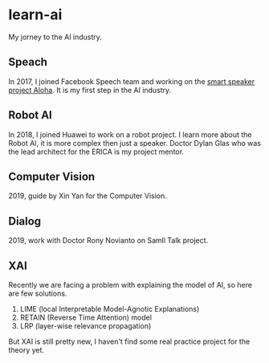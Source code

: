 # learn-ai

My jorney to the AI industry.

## Speach 

In 2017, I joined Facebook Speech team and working on the 
[smart speaker project Aloha](https://9to5mac.com/2018/10/08/smart-speaker-portal-facebook-amazon-alexa/).
It is my first step in the AI industry.

## Robot AI

In 2018, I joined Huawei to work on a robot project. I learn more about the Robot AI, 
it is more complex then just a speaker. Doctor Dylan Glas who was the lead architect 
for the ERICA is my project mentor.

## Computer Vision

2019, guide by Xin Yan for the Computer Vision.

## Dialog

2019, work with Doctor Rony Novianto on Samll Talk project.

## XAI

Recently we are facing a problem with explaining the model of AI, so here are few solutions.

1. LIME (local Interpretable Model-Agnotic Explanations)
2. RETAIN (Reverse Time Attention) model
3. LRP (layer-wise relevance propagation)

But XAI is still pretty new, I haven't find some real practice project for the theory yet.
